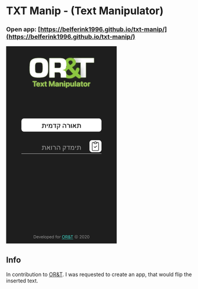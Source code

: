 # TXT Manip - (Text Manipulator)

### Open app: [https://belferink1996.github.io/txt-manip/](https://belferink1996.github.io/txt-manip/)

<img src="./src/screenshot.png" alt="screenshot" width="300" />

## Info

In contribution to [OR&T](http://orandt.co.il).
I was requested to create an app, that would flip the inserted text.

